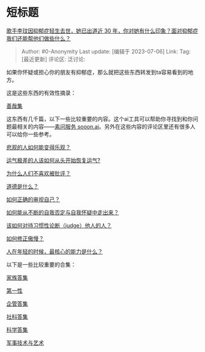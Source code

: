 # 短标题
[歌手李玟因抑郁症轻生去世，她已出道近 30 年，你对她有什么印象？面对抑郁症我们还能帮他们做些什么？](https://www.zhihu.com/question/610553893/answer/3105580601)

> Author: #0-Anonymity
> Last update: [编辑于 2023-07-06]
> Link:
> Tag: [最近更新]
> 评论区:
> 泛讨论:

如果你怀疑或担心你的朋友有抑郁症，那么就把这些东西转发到ta容易看到的地方。

这是这些东西的有效性摘录：

[善哉集](https://zhuanlan.zhihu.com/p/638890684)

这东西有几千篇，以下一些比较重要的内容。这个ai工具可以帮助你寻找到和你问题最相关的内容——[素问服务 sooon.ai](https://link.zhihu.com/?target=http%3A//sooon.ai/)。另外在这些内容的评论区里还有很多人可以给你一些参考。

[悲观的人如何能变得乐观？](https://www.zhihu.com/question/266034365/answer/557697304)

[运气极差的人该如何从头开始恢复运气?](https://www.zhihu.com/question/421719141/answer/1481010073)

[为什么人们不喜欢被批评？](https://www.zhihu.com/question/22987136/answer/1434894604)

[道德是什么？](https://www.zhihu.com/question/30536604/answer/1867200559)

[如何正确的审视自己？](https://www.zhihu.com/question/273390297/answer/1839256319)

[如何能从不断的自我否定与自我怀疑中走出来？](https://www.zhihu.com/question/22608645/answer/776241381)

[该如何对待习惯性论断（judge）他人的人？](https://www.zhihu.com/question/35551796/answer/710298376)

[如何修正傲慢？](https://www.zhihu.com/question/265038298/answer/1340599942)

[人在年轻的时候，最核心的能力是什么？](https://www.zhihu.com/question/303482683/answer/1320422809)

以下是一些比较重要的合集：

[家族答集](https://zhihu.com/collection/378738313)

[第一性](https://zhihu.com/collection/369876193)

[企管答集](https://zhihu.com/collection/378738376)

[社科答集](https://zhihu.com/collection/304176992)

[科学答集](https://zhihu.com/collection/304168613)

[军事技术与艺术](https://zhihu.com/collection/373157508)